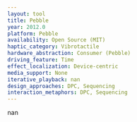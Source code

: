 ```yaml
---
layout: tool
title: Pebble
year: 2012.0
platform: Pebble
availability: Open Source (MIT)
haptic_category: Vibrotactile
hardware_abstraction: Consumer (Pebble)
driving_feature: Time
effect_localization: Device-centric
media_support: None
iterative_playback: nan
design_approaches: DPC, Sequencing
interaction_metaphors: DPC, Sequencing
---
```

nan